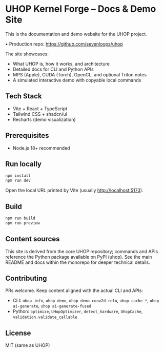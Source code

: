 # UHOP Kernel Forge – Docs & Demo Site

This is the documentation and demo website for the UHOP project.

• Production repo: <https://github.com/sevenloops/uhop>

The site showcases:

- What UHOP is, how it works, and architecture
- Detailed docs for CLI and Python APIs
- MPS (Apple), CUDA (Torch), OpenCL, and optional Triton notes
- A simulated interactive demo with copyable local commands

## Tech Stack

- Vite + React + TypeScript
- Tailwind CSS + shadcn/ui
- Recharts (demo visualization)

## Prerequisites

- Node.js 18+ recommended

## Run locally

```bash
npm install
npm run dev
```

Open the local URL printed by Vite (usually <http://localhost:5173>).

## Build

```bash
npm run build
npm run preview
```

## Content sources

This site is derived from the core UHOP repository; commands and APIs reference the Python package available on PyPI (uhop). See the main README and docs within the monorepo for deeper technical details.

## Contributing

PRs welcome. Keep content aligned with the actual CLI and APIs:

- CLI: `uhop info`, `uhop demo`, `uhop demo-conv2d-relu`, `uhop cache *`, `uhop ai-generate`, `uhop ai-generate-fused`
- Python: `optimize`, `UHopOptimizer`, `detect_hardware`, `UhopCache`, `validation.validate_callable`

## License

MIT (same as UHOP)
